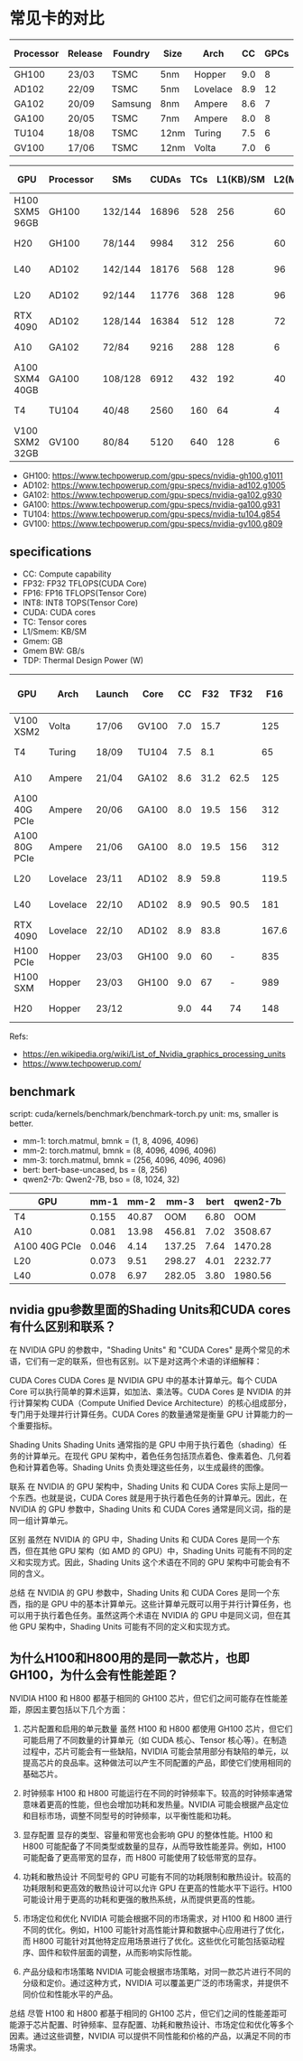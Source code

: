# 常见卡的对比

|Processor  |Release    |Foundry    |Size   |Arch       |CC     |GPCs   |TPCs   |SMs    |CUDAs  |CUDAs/SM   |TC Gen |TCs    |TCs/SM |L1(KB)/SM  |L2(MB) |
|-          |-          |-          |-      |-          |-      |-      |-      |-      |-      |-          |-      |-      |-      |-          |-      |
|GH100      |23/03      |TSMC       |5nm    |Hopper     |9.0    |8      |72     |144    |18432  |128        |4th    |576    |4      |256        |60     |
|AD102      |22/09      |TSMC       |5nm    |Lovelace   |8.9    |12     |72     |144    |18432  |128        |4th    |576    |4      |128        |96     |
|GA102      |20/09      |Samsung    |8nm    |Ampere     |8.6    |7      |42     |84     |10752  |128        |3rd    |336    |4      |128        |6      |
|GA100      |20/05      |TSMC       |7nm    |Ampere     |8.0    |8      |64     |128    |8192   |64         |3rd    |512    |4      |192        |80     |
|TU104      |18/08      |TSMC       |12nm   |Turing     |7.5    |6      |24     |48     |3072   |64         |2nd    |384    |8      |64         |4      |
|GV100      |17/06      |TSMC       |12nm   |Volta      |7.0    |6      |42     |84     |5376   |64         |1st    |672    |8      |128        |6      |

|GPU            |Processor  |SMs        |CUDAs  |TCs    |L1(KB)/SM  |L2(MB) |Gmem (GB)  |Gmem BW    |F32    |F16    |TDP    |
|-              |-          |-          |-      |-      |-          |-      |-          |-          |-      |-      |-      |
|H100 SXM5 96GB |GH100      |132/144    |16896  |528    |256        |60     |96 HBM3    |3.36 TB/s  |67     |989    |700    |
|H20            |GH100      | 78/144    |9984   |312    |256        |60     |96 HBM3    |4.0  TB/s  |44     |148   ?|400    |
|L40            |AD102      |142/144    |18176  |568    |128        |96     |48 GDDR6   |864  GB/s  |90.5   |181    |300    |
|L20            |AD102      | 92/144    |11776  |368    |128        |96     |48 GDDR6   |864  GB/s  |59.8   |119.5  |275    |
|RTX 4090       |AD102      |128/144    |16384  |512    |128        |72     |24 GDDR6X  |1008 GB/s  |83.8   |167.6  |450    |
|A10            |GA102      | 72/84     |9216   |288    |128        |6      |24 GDDR6   |600  GB/s  |62.5   |125    |150    |
|A100 SXM4 40GB |GA100      |108/128    |6912   |432    |192        |40     |40 HBM2e   |1.56 TB/s  |19.5   |312    |300    |
|T4             |TU104      | 40/48     |2560   |160    |64         |4      |16 GDDR6   |320  GB/s  |8.1    |65     |70     |
|V100 SXM2 32GB |GV100      | 80/84     |5120   |640    |128        |6      |32 HBM2    |900  GB/s  |15.7   |125    |300    |

- GH100: https://www.techpowerup.com/gpu-specs/nvidia-gh100.g1011
- AD102: https://www.techpowerup.com/gpu-specs/nvidia-ad102.g1005
- GA102: https://www.techpowerup.com/gpu-specs/nvidia-ga102.g930
- GA100: https://www.techpowerup.com/gpu-specs/nvidia-ga100.g931
- TU104: https://www.techpowerup.com/gpu-specs/nvidia-tu104.g854
- GV100: https://www.techpowerup.com/gpu-specs/nvidia-gv100.g809

## specifications

- CC: Compute capability
- FP32: FP32 TFLOPS(CUDA Core)
- FP16: FP16 TFLOPS(Tensor Core)
- INT8: INT8 TOPS(Tensor Core)
- CUDA: CUDA cores
- TC: Tensor cores
- L1/Smem: KB/SM
- Gmem: GB
- Gmem BW: GB/s
- TDP: Thermal Design Power (W)


|GPU            |Arch       |Launch |Core   |CC     |F32    |TF32   |F16    |I8     |SM     |CUDA   |TC     |L1 (K) |L2 (M) |Gmem (GB)  |Gmem BW (GB/s) |TDP    |
|-              |-          |-      |-      |-      |-      |-      |-      |-      |-      |-      |-      |-      |-      |-          |-              |-      |
|V100 XSM2      |Volta      |17/06  |GV100  |7.0    |15.7   |       |125    |       |80     |5120   |640    |128    |6      |32/16 HBM2 |900            |300    |
|T4             |Turing     |18/09  |TU104  |7.5    |8.1    |       |65     |130    |40     |2560   |160    |64     |4      |16 GDDR6   |320            |70     |
|A10            |Ampere     |21/04  |GA102  |8.6    |31.2   |62.5   |125    |250    |72     |9216   |288    |128    |6      |24 GDDR6   |600            |150    |
|A100 40G PCIe  |Ampere     |20/06  |GA100  |8.0    |19.5   |156    |312    |624    |108    |6912   |432    |192    |40     |40 HBM2e   |1560           |300    |
|A100 80G PCIe  |Ampere     |21/06  |GA100  |8.0    |19.5   |156    |312    |624    |108    |6912   |432    |192    |80     |80 HBM2e   |1935           |300    |
|L20            |Lovelace   |23/11  |AD102  |8.9    |59.8   |       |119.5  |239    |92     |11776  |368    |128    |96     |48 GDDR6   |864            |275    |
|L40            |Lovelace   |22/10  |AD102  |8.9    |90.5   |90.5   |181    |362    |142    |18176  |568    |128    |96     |48 GDDR6   |864            |300    |
|RTX 4090       |Lovelace   |22/10  |AD102  |8.9    |83.8   |       |167.6  |330    |128    |16384  |512    |128    |72     |24 GDDR6X  |1008           |450    |
|H100 PCIe      |Hopper     |23/03  |GH100  |9.0    |60     |-      |835    |-      |114    |14592  |456    |256    |50     |94 HBM2e   |3900           |400    |
|H100 SXM       |Hopper     |23/03  |GH100  |9.0    |67     |-      |989    |-      |114    |14592  |456    |256    |50     |80 HBM2e   |3350           |700    |
|H20            |Hopper     |23/12  |       |9.0    |44     |74     |148    |296    |78     |       |       |228    |60     |96 HBM3    |4096           |400    |

Refs:

- https://en.wikipedia.org/wiki/List_of_Nvidia_graphics_processing_units
- https://www.techpowerup.com/


## benchmark

script: cuda/kernels/benchmark/benchmark-torch.py
unit: ms, smaller is better.

- mm-1: torch.matmul, bmnk = (1, 8, 4096, 4096)
- mm-2: torch.matmul, bmnk = (8, 4096, 4096, 4096)
- mm-3: torch.matmul, bmnk = (256, 4096, 4096, 4096)
- bert: bert-base-uncased, bs = (8, 256)
- qwen2-7b: Qwen2-7B, bso = (8, 1024, 32)

|GPU            |mm-1   |mm-2   |mm-3   |bert   |qwen2-7b   |
|-              |-      |-      |-      |-      |-          |
|T4             |0.155  |40.87  |OOM    |6.80   |OOM        |
|A10            |0.081  |13.98  |456.81 |7.02   |3508.67    |
|A100 40G PCIe  |0.046  |4.14   |137.25 |7.64   |1470.28    |
|L20            |0.073  |9.51   |298.27 |4.01   |2232.77    |
|L40            |0.078  |6.97   |282.05 |3.80   |1980.56    |

## nvidia gpu参数里面的Shading Units和CUDA cores有什么区别和联系？

在 NVIDIA GPU 的参数中，"Shading Units" 和 "CUDA Cores" 是两个常见的术语，它们有一定的联系，但也有区别。以下是对这两个术语的详细解释：

CUDA Cores
CUDA Cores 是 NVIDIA GPU 中的基本计算单元。每个 CUDA Core 可以执行简单的算术运算，如加法、乘法等。CUDA Cores 是 NVIDIA 的并行计算架构 CUDA（Compute Unified Device Architecture）的核心组成部分，专门用于处理并行计算任务。CUDA Cores 的数量通常是衡量 GPU 计算能力的一个重要指标。

Shading Units
Shading Units 通常指的是 GPU 中用于执行着色（shading）任务的计算单元。在现代 GPU 架构中，着色任务包括顶点着色、像素着色、几何着色和计算着色等。Shading Units 负责处理这些任务，以生成最终的图像。

联系
在 NVIDIA 的 GPU 架构中，Shading Units 和 CUDA Cores 实际上是同一个东西。也就是说，CUDA Cores 就是用于执行着色任务的计算单元。因此，在 NVIDIA 的 GPU 参数中，Shading Units 和 CUDA Cores 通常是同义词，指的是同一组计算单元。

区别
虽然在 NVIDIA 的 GPU 中，Shading Units 和 CUDA Cores 是同一个东西，但在其他 GPU 架构（如 AMD 的 GPU）中，Shading Units 可能有不同的定义和实现方式。因此，Shading Units 这个术语在不同的 GPU 架构中可能会有不同的含义。

总结
在 NVIDIA 的 GPU 参数中，Shading Units 和 CUDA Cores 是同一个东西，指的是 GPU 中的基本计算单元。这些计算单元既可以用于并行计算任务，也可以用于执行着色任务。虽然这两个术语在 NVIDIA 的 GPU 中是同义词，但在其他 GPU 架构中，Shading Units 可能有不同的定义和实现方式。

## 为什么H100和H800用的是同一款芯片，也即GH100，为什么会有性能差距？

NVIDIA H100 和 H800 都基于相同的 GH100 芯片，但它们之间可能存在性能差距，原因主要包括以下几个方面：

1. 芯片配置和启用的单元数量
虽然 H100 和 H800 都使用 GH100 芯片，但它们可能启用了不同数量的计算单元（如 CUDA 核心、Tensor 核心等）。在制造过程中，芯片可能会有一些缺陷，NVIDIA 可能会禁用部分有缺陷的单元，以提高芯片的良品率。这种做法可以产生不同配置的产品，即使它们使用相同的基础芯片。

2. 时钟频率
H100 和 H800 可能运行在不同的时钟频率下。较高的时钟频率通常意味着更高的性能，但也会增加功耗和发热量。NVIDIA 可能会根据产品定位和目标市场，调整不同型号的时钟频率，以平衡性能和功耗。

3. 显存配置
显存的类型、容量和带宽也会影响 GPU 的整体性能。H100 和 H800 可能配备了不同类型或数量的显存，从而导致性能差异。例如，H100 可能配备了更高带宽的显存，而 H800 可能使用了较低带宽的显存。

4. 功耗和散热设计
不同型号的 GPU 可能有不同的功耗限制和散热设计。较高的功耗限制和更高效的散热设计可以允许 GPU 在更高的性能水平下运行。H100 可能设计用于更高的功耗和更强的散热系统，从而提供更高的性能。

5. 市场定位和优化
NVIDIA 可能会根据不同的市场需求，对 H100 和 H800 进行不同的优化。例如，H100 可能针对高性能计算和数据中心应用进行了优化，而 H800 可能针对其他特定应用场景进行了优化。这些优化可能包括驱动程序、固件和软件层面的调整，从而影响实际性能。

6. 产品分级和市场策略
NVIDIA 可能会根据市场策略，对同一款芯片进行不同的分级和定价。通过这种方式，NVIDIA 可以覆盖更广泛的市场需求，并提供不同价位和性能水平的产品。

总结
尽管 H100 和 H800 都基于相同的 GH100 芯片，但它们之间的性能差距可能源于芯片配置、时钟频率、显存配置、功耗和散热设计、市场定位和优化等多个因素。通过这些调整，NVIDIA 可以提供不同性能和价格的产品，以满足不同的市场需求。